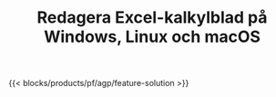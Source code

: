 ﻿---
title: Redagera Excel-kalkylblad på Windows, Linux och macOS 
url: /sv/redaction
description: "Gratis appar och API:er för att redigera känslig information från XLS-, XLSX- och ODS-kalkylblad"
---
{{< blocks/products/pf/agp/feature-solution >}} 

